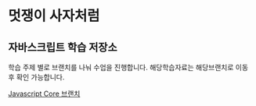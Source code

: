 # 멋쟁이 사자처럼

## 자바스크립트 학습 저장소

학습 주제 별로 브랜치를 나눠 수업을 진행합니다.
해당학습자료는 해당브랜치로 이동 후 확인 가능합니다.

[Javascript Core 브랜치](./README.md)
